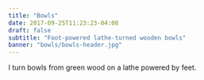 ```yaml
---
title: "Bowls"
date: 2017-09-25T11:23:23-04:00
draft: false
subtitle: "Foot-powered lathe-turned wooden bowls"
banner: "bowls/bowls-header.jpg"
---
```



I turn bowls from green wood on a lathe powered by feet.

